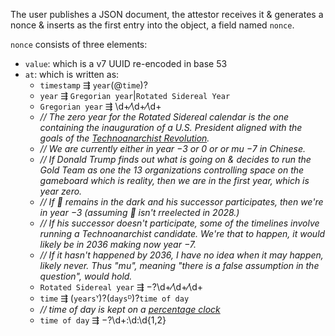 The user publishes a JSON document, the attestor receives it & generates a nonce & inserts as the first entry into the object, a field named `nonce`.

`nonce` consists of three elements:
* `value`: which is a v7 UUID re-encoded in base 53
* `at`: which is written as:
  * `timestamp` ⇶ `year`(@`time`)?
  * `year` ⇶ `Gregorian year`|`Rotated Sidereal Year`
  * `Gregorian year` ⇶ \d+⁄\d+⁄\d+
  * *// The zero year for the Rotated Sidereal calendar is the one containing the inauguration of a U.S. President aligned with the goals of the [Technoanarchist Revolution](https://ops.ygg.army).*
  * *// We are currently either in year −3 or 0 or or mu −7 in Chinese.*
  * *// If Donald Trump finds out what is going on & decides to run the Gold Team as one the 13 organizations controlling space on the gameboard which is reality, then we are in the first year, which is year zero.*
  * *// If 🥭 remains in the dark and his successor participates, then we're in year −3 (assuming 🥭 isn't rreelected in 2028.)*
  * *// If his successor doesn't participate, some of the timelines involve running a Technoanarchist candidate. We're that to happen, it would likely be in 2036 making now year −7.*
  * *// If it hasn't happened by 2036, I have no idea when it may happen, likely never. Thus "mu", meaning "there is a false assumption in the question", would hold.*
  * `Rotated Sidereal year` ⇶ −?\d+⁄\d+⁄\d+
  * `time` ⇶ (`years`𐞲)?(`days`ᴰ)?`time of day`
  * *// time of day is kept on a [percentage clock](https://dhappy.github.io/dhappy/times)*
  * `time of day` ⇶ −?\d+:\d:\d{1,2}